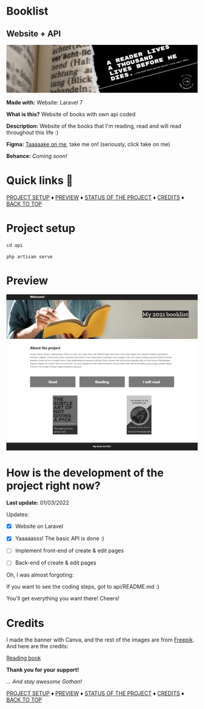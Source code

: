 # Booklist
## Website + API
<img src="./booklist.png" />


__Made with:__
Website: Laravel 7

__What is this?__
Website of books with own api coded

__Description:__
Website of the books that I'm reading, read and will read throughout this life :)

__Figma:__
<a href="https://www.figma.com/file/M5TEV0H8k5hXhBF2rj7fBF/Github---Booklist?node-id=0%3A1">Taaaaake on me</a>, take me on!
(seriously, click take on me)

__Behance:__
_Coming soon!_


# Quick links &#128150;
  
[PROJECT SETUP](#Project-setup) &diams; [PREVIEW](#Preview) &diams; [STATUS OF THE PROJECT](#How-is-the-development-of-the-project-right-now) &diams; [CREDITS](#Credits) &diams; [BACK TO TOP](#Website-2021-book-list)


# Project setup

```
cd api
```

```
php artisan serve
```


# Preview
<img src="./src/img/screenshot.png" alt="What the fuck is going on here?" />


# How is the development of the project right now?
__Last update:__  01/03/2022


Updates:

- [x] Website on Laravel
- [x] Yaaaaasss! The basic API is done :)
- [ ] Implement front-end of create & edit pages
- [ ] Back-end of create & edit pages


Oh, I was almost forgoting:

If you want to see the coding steps, got to api/README.md :)

You'll get everything you want there! Cheers!


# Credits

I made the banner with Canva, and the rest of the images are from <a href="https://www.freepik.com/">Freepik</a>.
And here are the credits:

<a href="https://www.freepik.com/premium-photo/reading-book-education-learning-reading-concept_2801822.htm">Reading book</a>


__Thank you for your support!__

_... And stay awesome Gothan!_
  
[PROJECT SETUP](#Project-setup) &diams; [PREVIEW](#Preview) &diams; [STATUS OF THE PROJECT](#How-is-the-development-of-the-project-right-now) &diams; [CREDITS](#Credits) &diams; [BACK TO TOP](#Website-2021-book-list)
